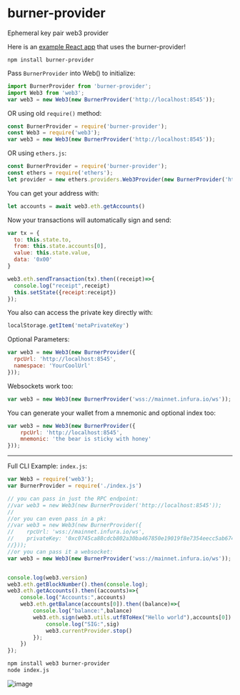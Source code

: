 # burner-provider

Ephemeral key pair web3 provider

Here is an [example React app](https://github.com/austintgriffith/burner-provider-example) that uses the burner-provider!

```
npm install burner-provider
```

Pass `BurnerProvider` into Web() to initialize:
```javascript
import BurnerProvider from 'burner-provider';
import Web3 from 'web3';
var web3 = new Web3(new BurnerProvider('http://localhost:8545'));
```

OR using old `require()` method:
```javascript
const BurnerProvider = require('burner-provider');
const Web3 = require('web3');
var web3 = new Web3(new BurnerProvider('http://localhost:8545'));
```

OR using `ethers.js`:
```javascript
const BurnerProvider = require('burner-provider');
const ethers = require('ethers');
let provider = new ethers.providers.Web3Provider(new BurnerProvider('http://localhost:8545'));
```

You can get your address with:
```javascript
let accounts = await web3.eth.getAccounts()
```

Now your transactions will automatically sign and send:
```javascript
var tx = {
  to: this.state.to,
  from: this.state.accounts[0],
  value: this.state.value,
  data: '0x00'
}

web3.eth.sendTransaction(tx).then((receipt)=>{
  console.log("receipt",receipt)
  this.setState({receipt:receipt})
});
```

You also can access the private key directly with:
```javascript
localStorage.getItem('metaPrivateKey')
```

Optional Parameters:
```javascript
var web3 = new Web3(new BurnerProvider({
  rpcUrl: 'http://localhost:8545',
  namespace: 'YourCoolUrl'
}));
```

Websockets work too:
```javascript
var web3 = new Web3(new BurnerProvider('wss://mainnet.infura.io/ws'));
```

You can generate your wallet from a mnemonic and optional index too:
```javascript
var web3 = new Web3(new BurnerProvider({
    rpcUrl: 'http://localhost:8545',
    mnemonic: 'the bear is sticky with honey'
}));
```

-----------------------------------

Full CLI Example:
`index.js`:
```javascript
var Web3 = require('web3');
var BurnerProvider = require('./index.js')

// you can pass in just the RPC endpoint:
//var web3 = new Web3(new BurnerProvider('http://localhost:8545'));
//
//or you can even pass in a pk:
//var web3 = new Web3(new BurnerProvider({
//    rpcUrl: 'wss://mainnet.infura.io/ws',
//    privateKey: '0xc0745ca88cdcb802a30ba467850e19019f8e7354eecc5ab674d78452e4feab84'
//}));
//or you can pass it a websocket:
var web3 = new Web3(new BurnerProvider('wss://mainnet.infura.io/ws'));


console.log(web3.version)
web3.eth.getBlockNumber().then(console.log);
web3.eth.getAccounts().then((accounts)=>{
    console.log("Accounts:",accounts)
    web3.eth.getBalance(accounts[0]).then((balance)=>{
        console.log("balance:",balance)
        web3.eth.sign(web3.utils.utf8ToHex("Hello world"),accounts[0]).then((sig)=>{
            console.log("SIG:",sig)
            web3.currentProvider.stop()
        });
    })
});
```

```bash
npm install web3 burner-provider
node index.js
```

![image](https://user-images.githubusercontent.com/2653167/62563225-cb9c9d80-b83f-11e9-8496-b590226ef192.png)
